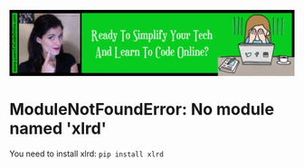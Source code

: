 <a href='https://www.learntocodeonline.com/'>![Learn To Code Online By Clicking Here](../Images/learn-to-code-online.png?raw=true "Learn To Code Online")</a>

# ModuleNotFoundError: No module named 'xlrd'
You need to install xlrd: `pip install xlrd`
